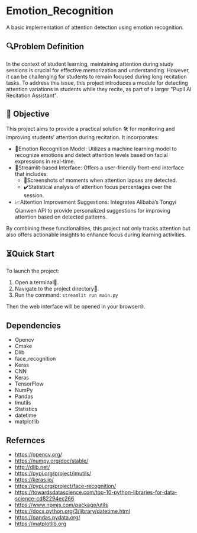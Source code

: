 # Emotion_Recognition
A basic implementation of attention detection using emotion recognition.

## 🔍Problem Definition
In the context of student learning, maintaining attention during study sessions is crucial for effective memorization and understanding. However, it can be challenging for students to remain focused during long recitation tasks. To address this issue, this project introduces a module for detecting attention variations in students while they recite, as part of a larger "Pupil AI Recitation Assistant".

## 🚀 Objective
This project aims to provide a practical solution 🛠️ for monitoring and improving students' attention during recitation. It incorporates:
- 🙁Emotion Recognition Model: Utilizes a machine learning model to recognize emotions and detect attention levels based on facial expressions in real-time.
- 📱Streamlit-based Interface: Offers a user-friendly front-end interface that includes:
    - 📸Screenshots of moments when attention lapses are detected.
    - ✔️Statistical analysis of attention focus percentages over the session.
- 📈Attention Improvement Suggestions: Integrates Alibaba’s Tongyi Qianwen API to provide personalized suggestions for improving attention based on detected patterns.

By combining these functionalities, this project not only tracks attention but also offers actionable insights to enhance focus during learning activities.

## ⏳Quick Start
To launch the project:
1. Open a terminal🔌.
2. Navigate to the project directory🔼.
3. Run the command: `streamlit run main.py`  

Then the web interface will be opened in your browser🌐.

## Dependencies
- Opencv
- Cmake
- Dlib
- face_recognition
- Keras
- CNN
- Keras
- TensorFlow
- NumPy
- Pandas
- Imutils
- Statistics
- datetime
- matplotlib

## Refernces
- https://opencv.org/
- https://numpy.org/doc/stable/
- http://dlib.net/
- https://pypi.org/project/imutils/
- https://keras.io/
- https://pypi.org/project/face-recognition/
- https://towardsdatascience.com/top-10-python-libraries-for-data-science-cd82294ec266
- https://www.npmjs.com/package/utils
- https://docs.python.org/3/library/datetime.html
- https://pandas.pydata.org/
- https://matplotlib.org
